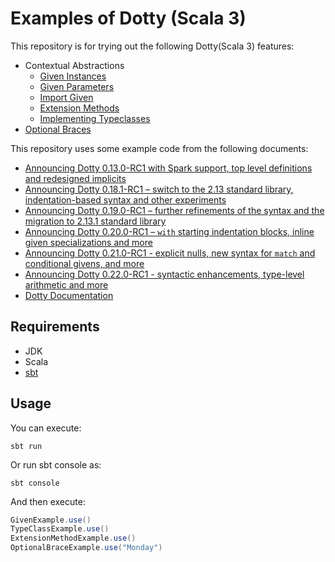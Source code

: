 # Examples of Dotty (Scala 3)

This repository is for trying out the following Dotty(Scala 3) features:

- Contextual Abstractions
  - [Given Instances](https://dotty.epfl.ch/docs/reference/contextual/delegates.html)
  - [Given Parameters](https://dotty.epfl.ch/docs/reference/contextual/given-clauses.html)
  - [Import Given](https://dotty.epfl.ch/docs/reference/contextual/import-delegate.html)
  - [Extension Methods](https://dotty.epfl.ch/docs/reference/contextual/extension-methods.html)
  - [Implementing Typeclasses](https://dotty.epfl.ch/docs/reference/contextual/typeclasses.html)
- [Optional Braces](https://dotty.epfl.ch/docs/reference/other-new-features/indentation.html)

This repository uses some example code from the following documents:

- [Announcing Dotty 0.13.0-RC1 with Spark support, top level definitions and redesigned implicits](https://dotty.epfl.ch/blog/2019/03/05/13th-dotty-milestone-release.html)
- [Announcing Dotty 0.18.1-RC1 – switch to the 2.13 standard library, indentation-based syntax and other experiments](https://dotty.epfl.ch/blog/2019/08/30/18th-dotty-milestone-release.html)
- [Announcing Dotty 0.19.0-RC1 – further refinements of the syntax and the migration to 2.13.1 standard library](https://dotty.epfl.ch/blog/2019/09/23/19th-dotty-milestone-release.html)
- [Announcing Dotty 0.20.0-RC1 – `with` starting indentation blocks, inline given specializations and more](http://dotty.epfl.ch/blog/2019/11/04/20th-dotty-milestone-release.html)
- [Announcing Dotty 0.21.0-RC1 - explicit nulls, new syntax for `match` and conditional givens, and more](https://dotty.epfl.ch/blog/2019/12/20/21th-dotty-milestone-release.html)
- [Announcing Dotty 0.22.0-RC1 - syntactic enhancements, type-level arithmetic and more](https://dotty.epfl.ch/blog/2020/02/05/22nd-dotty-milestone-release.html)
- [Dotty Documentation](https://dotty.epfl.ch/docs/)

## Requirements

- JDK
- Scala
- [sbt](https://www.scala-sbt.org/)

## Usage

You can execute:

`sbt run`

Or run sbt console as:

`sbt console`

And then execute:

```scala
GivenExample.use()
TypeClassExample.use()
ExtensionMethodExample.use()
OptionalBraceExample.use("Monday")
```
